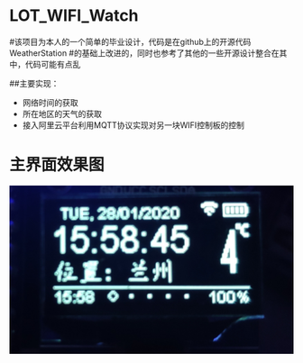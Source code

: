 ﻿# LOT_WIFI_Watch

#该项目为本人的一个简单的毕业设计，代码是在github上的开源代码WeatherStation
#的基础上改进的，同时也参考了其他的一些开源设计整合在其中，代码可能有点乱

##主要实现：

* 网络时间的获取
* 所在地区的天气的获取
* 接入阿里云平台利用MQTT协议实现对另一块WIFI控制板的控制


# 主界面效果图
![运行效果](Watch.jpg)
